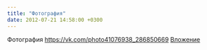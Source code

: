 ```yaml
---
title: "Фотография"
date: 2012-07-21 14:58:00 +0300
---
```


Фотография
<a class="vk-attach" href="https://vk.com/photo41076938_286850669">https://vk.com/photo41076938_286850669</a>
<a class="vk-attach" href="https://vk.com/photo41076938_286850669">Вложение</a>

